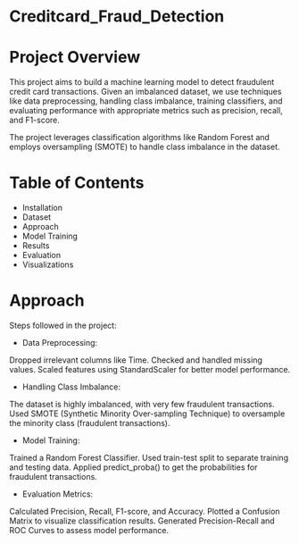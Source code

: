 # Creditcard_Fraud_Detection

# Project Overview
This project aims to build a machine learning model to detect fraudulent credit card transactions. Given an imbalanced dataset, we use techniques like data preprocessing, handling class imbalance, training classifiers, and evaluating performance with appropriate metrics such as precision, recall, and F1-score.

The project leverages classification algorithms like Random Forest and employs oversampling (SMOTE) to handle class imbalance in the dataset.

# Table of Contents
- Installation
- Dataset
- Approach
- Model Training
- Results
- Evaluation
- Visualizations

# Approach
Steps followed in the project:
- Data Preprocessing:

Dropped irrelevant columns like Time.
Checked and handled missing values.
Scaled features using StandardScaler for better model performance.
- Handling Class Imbalance:

The dataset is highly imbalanced, with very few fraudulent transactions.
Used SMOTE (Synthetic Minority Over-sampling Technique) to oversample the minority class (fraudulent transactions).
- Model Training:

Trained a Random Forest Classifier.
Used train-test split to separate training and testing data.
Applied predict_proba() to get the probabilities for fraudulent transactions.
- Evaluation Metrics:

Calculated Precision, Recall, F1-score, and Accuracy.
Plotted a Confusion Matrix to visualize classification results.
Generated Precision-Recall and ROC Curves to assess model performance.
